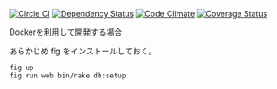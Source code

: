 [![Circle CI](https://circleci.com/gh/parkmap-h/parkmap.svg?style=svg)](https://circleci.com/gh/parkmap-h/parkmap)
[![Dependency Status](https://gemnasium.com/parkmap-h/parkmap.svg)](https://gemnasium.com/parkmap-h/parkmap)
[![Code Climate](https://codeclimate.com/github/parkmap-h/parkmap/badges/gpa.svg)](https://codeclimate.com/github/parkmap-h/parkmap)
[![Coverage Status](https://coveralls.io/repos/parkmap-h/parkmap/badge.svg)](https://coveralls.io/r/parkmap-h/parkmap)

Dockerを利用して開発する場合

あらかじめ fig をインストールしておく。

```
fig up
fig run web bin/rake db:setup
```
